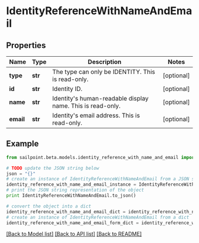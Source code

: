 # IdentityReferenceWithNameAndEmail


## Properties

Name | Type | Description | Notes
------------ | ------------- | ------------- | -------------
**type** | **str** | The type can only be IDENTITY. This is read-only. | [optional] 
**id** | **str** | Identity ID. | [optional] 
**name** | **str** | Identity&#39;s human-readable display name. This is read-only. | [optional] 
**email** | **str** | Identity&#39;s email address. This is read-only. | [optional] 

## Example

```python
from sailpoint.beta.models.identity_reference_with_name_and_email import IdentityReferenceWithNameAndEmail

# TODO update the JSON string below
json = "{}"
# create an instance of IdentityReferenceWithNameAndEmail from a JSON string
identity_reference_with_name_and_email_instance = IdentityReferenceWithNameAndEmail.from_json(json)
# print the JSON string representation of the object
print IdentityReferenceWithNameAndEmail.to_json()

# convert the object into a dict
identity_reference_with_name_and_email_dict = identity_reference_with_name_and_email_instance.to_dict()
# create an instance of IdentityReferenceWithNameAndEmail from a dict
identity_reference_with_name_and_email_form_dict = identity_reference_with_name_and_email.from_dict(identity_reference_with_name_and_email_dict)
```
[[Back to Model list]](../README.md#documentation-for-models) [[Back to API list]](../README.md#documentation-for-api-endpoints) [[Back to README]](../README.md)


